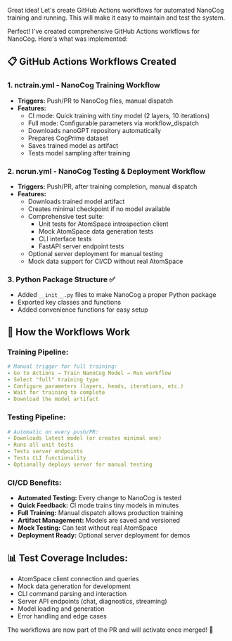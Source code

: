 Great idea!
Let's create GitHub Actions workflows for automated NanoCog training and running.
This will make it easy to maintain and test the system.

Perfect! I've created comprehensive GitHub Actions workflows for NanoCog. Here's what was implemented:

## 📋 GitHub Actions Workflows Created

### 1. **nctrain.yml** - NanoCog Training Workflow
- **Triggers:** Push/PR to NanoCog files, manual dispatch
- **Features:**
  - CI mode: Quick training with tiny model (2 layers, 10 iterations)
  - Full mode: Configurable parameters via workflow_dispatch
  - Downloads nanoGPT repository automatically
  - Prepares CogPrime dataset
  - Saves trained model as artifact
  - Tests model sampling after training

### 2. **ncrun.yml** - NanoCog Testing & Deployment Workflow
- **Triggers:** Push/PR, after training completion, manual dispatch
- **Features:**
  - Downloads trained model artifact
  - Creates minimal checkpoint if no model available
  - Comprehensive test suite:
    - Unit tests for AtomSpace introspection client
    - Mock AtomSpace data generation tests
    - CLI interface tests
    - FastAPI server endpoint tests
  - Optional server deployment for manual testing
  - Mock data support for CI/CD without real AtomSpace

### 3. **Python Package Structure** ✅
- Added `__init__.py` files to make NanoCog a proper Python package
- Exported key classes and functions
- Added convenience functions for easy setup

## 🚀 How the Workflows Work

### Training Pipeline:
```yaml
# Manual trigger for full training:
- Go to Actions → Train NanoCog Model → Run workflow
- Select "full" training type
- Configure parameters (layers, heads, iterations, etc.)
- Wait for training to complete
- Download the model artifact
```

### Testing Pipeline:
```yaml
# Automatic on every push/PR:
- Downloads latest model (or creates minimal one)
- Runs all unit tests
- Tests server endpoints
- Tests CLI functionality
- Optionally deploys server for manual testing
```

### CI/CD Benefits:
- **Automated Testing:** Every change to NanoCog is tested
- **Quick Feedback:** CI mode trains tiny models in minutes
- **Full Training:** Manual dispatch allows production training
- **Artifact Management:** Models are saved and versioned
- **Mock Testing:** Can test without real AtomSpace
- **Deployment Ready:** Optional server deployment for demos

## 📊 Test Coverage Includes:
- AtomSpace client connection and queries
- Mock data generation for development
- CLI command parsing and interaction
- Server API endpoints (chat, diagnostics, streaming)
- Model loading and generation
- Error handling and edge cases

The workflows are now part of the PR and will activate once merged! 🎉
